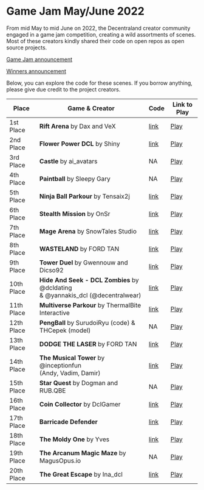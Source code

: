 
# Game Jam May/June 2022

From mid May to mid June on 2022, the Decentraland creator community engaged in a game jam competition, creating a wild assortments of scenes. Most of these creators kindly shared their code on open repos as open source projects. 

[Game Jam announcement](https://decentraland.org/blog/announcements/the-2022-decentraland-game-jam-is-here/)

[Winners announcement](https://decentraland.org/blog/announcements/decentraland-game-jam-2022-winners-announcement/)

Below, you can explore the code for these scenes. If you borrow anything, please give due credit to the project creators.



| Place  | Game & Creator | Code | Link to Play |
|---|---|---|---|
| 1st Place | **Rift Arena** by Dax and VeX | [link](https://github.com/daxadax/gamejam-22) | [Play](https://dcl-gamejam-22.herokuapp.com/?realm=localhost-stub&renderer-branch=master) |
| 2nd Place | **Flower Power DCL** by Shiny | [link](https://github.com/ShinyDCL/flower-power) | [Play](https://flower-power-dcl.herokuapp.com/?realm=localhost-stub&renderer-branch=master&position=0,0) |
| 3rd Place | **Castle** by ai_avatars | NA | [Play](https://castle-dcl.herokuapp.com/?realm=v1%7Ecastle-dcl.herokuapp.com&renderer-branch=master&position=0%2C0) |
| 4th Place | **Paintball** by Sleepy Gary | NA  | [Play](https://dclpaintball.herokuapp.com/?realm=v1%7Edclpaintball.herokuapp.com&renderer-branch=master&position=1%2C-1&BLE_WEB3=) |
| 5th Place | **Ninja Ball Parkour** by Tensaix2j | [link](https://github.com/tensaix2j/decentraland_ninja_ball_parkour_multiplayer) | [Play](http://tensaistudio.xyz:8000) | 
| 6th Place | **Stealth Mission** by OnSr | [link](https://github.com/BeytoA/stealth_mission)  | [Play](https://stealth-mission-dcl.herokuapp.com/?realm=v1~stealth-mission-dcl.herokuapp.com&renderer-branch=master&ition=0%0C1 ) |
| 7th Place | **Mage Arena** by SnowTales Studio | [link](https://www.dropbox.com/sh/1m10vxyjox4l6e8/AAC775gFmoHUJNRbbPWi4ee7a?dl=0)  | [Play](https://magearena.herokuapp.com/) | 
| 8th Place | **WASTELAND** by FORD TAN | [link](https://github.com/wwwDragon/wasteland)  | [Play](https://play.decentraland.zone/?kernel-branch=chore%2Fspaces&position=0%2C2&SPACE=urn:decentraland:entity:bafybeidmqkbqkpvyuvayg3kmaujapp2vwiu4rvgk6k4rvl4p2ppdgpmeey?baseUrl=https://sdk-content-server.decentraland.org/ipfs/) | 
| 9th Place | **Tower Duel** by Gwennouw and Dicso92 | [link](https://github.com/DicSo92/dcl-tower-duel) | [Play](https://play.decentraland.org/?position=119%2C80)| 
| 10th Place | **Hide And Seek - DCL Zombies** by @dcldating <br />& @yannakis_dcl (@decentralwear) | [link](https://github.com/Shooksie/dcl-zombie-round-game)  | [Play](https://play.decentraland.org/?position=141%2C-3&realm=dg&island=I1r0u3) | 
| 11th Place | **Multiverse Parkour** by ThermalBite Interactive  | [link](https://github.com/korpik1212/DCL_JamSubmission)  | [Play](https://play.decentraland.zone/?kernel-branch=chore%2Fspaces&position=0%2C2&SPACE=urn:decentraland:entity:bafkreibnya6zhhagoc45acuqnoj4iq5yialrbmvhq44funnz53i34alwvi?baseUrl=https://sdk-content-server.decentraland.org/ipfs/) | 
| 12th Place | **PengBall** by SurudoiRyu (code) & THCepek (model) | NA | [Play](https://dclgamejam.herokuapp.com/) | 
| 13th Place | **DODGE THE LASER** by FORD TAN |[link](https://github.com/wwwDragon/laser)  | [Play](https://play.decentraland.zone/?kernel-branch=chore%2Fspaces&position=1%2C0&SPACE=urn:decentraland:entity:bafybeidgmv6b33ln42xvat24owbkxjxgtwsrlbwstvmkntskcruvmvo6oa?baseUrl=https://sdk-content-server.decentraland.org/ipfs/) | 
| 14th Place | **The Musical Tower** by @inceptionfun <br />(Andy, Vadim, Damir) | [link](https://github.com/chaporovag/musical_tower-dcl)  | [Play](https://music-tower-dcl.herokuapp.com/) | 
| 15th Place | **Star Quest** by Dogman and RUB.QBE | NA  | [Play](https://play.decentraland.org/?NETWORK=mainnet&position=-27%2C-46&realm=dg&island=Iyj7m) | 
| 16th Place | **Coin Collector** by DclGamer | [link](https://github.com/dclgamej/dclgame)  | [Play](https://play.decentraland.zone/?kernel-branch=chore%2Fspaces&position=0%2C2&SPACE=urn:decentraland:entity:bafkreiawultb3z3ypp4upklegpkhkkkrmg7bqskzdvicgvc6op7mbrbaam?baseUrl=https://sdk-content-server.decentraland.org/ipfs/) | 
| 17th Place | **Barricade Defender** | [link](https://github.com/TheCryptoTrader69/Decentraland_BarricadeDefender)  | [Play](https://play.decentraland.zone/?kernel-branch=chore%2Fspaces&position=1%2C0&SPACE=urn%3Adecentraland%3Aentity%3Abafkreiessbtyebcdngcuq7xlwpv3ylrsitnc6k63ohxrefgf4jotox5acm%3FbaseUrl%3Dhttps%3A%2F%2Fsdk-content-server.decentraland.org%2Fipfs%2F&realm=hephaestus&island=I802v) | 
| 18th Place | **The Moldy One** by Yves | [link](https://github.com/yvesns/moldy-one)  | [Play](https://play.decentraland.zone/?kernel-branch=chore%2Fspaces&position=1%2C0&SPACE=urn:decentraland:entity:bafkreihhhr4szpt57zgkyuln4665ejph46oawydxnlv7pln32o2bf7vtgm?baseUrl=https://sdk-content-server.decentraland.org/ipfs/) | 
| 19th Place | **The Arcanum Magic Maze** by MagusOpus.io | NA  | [Play](https://play.decentraland.org/?position=-22,37) | 
| 20th Place | **The Great Escape** by Ina_dcl | [link](https://github.com/idelcano/gamejam2022-dcl-ina)  | [Play](https://play.decentraland.zone/?kernel-branch=chore%2Fspaces&position=0%2C2&SPACE=urn:decentraland:entity:bafkreia6iuebqj6lzzsl34py3iugz4zrclvt3miadp35sg5ywarbrftuty?baseUrl=https://sdk-content-server.decentraland.org/ipfs/) |
